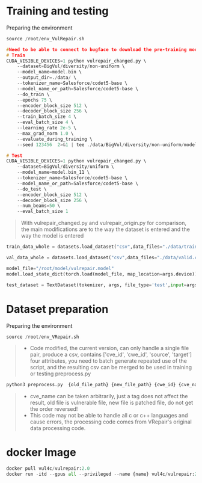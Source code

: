 # Training and testing
Preparing the environment
```python
source /root/env_VulRepair.sh
```
```c
#Need to be able to connect to bugface to download the pre-training model codet5, no please download in advance
# Train
CUDA_VISIBLE_DEVICES=1 python vulrepair_changed.py \
    --dataset=BigVul/diversity/non-uniform \
    --model_name=model.bin \
    --output_dir=./data/ \
    --tokenizer_name=Salesforce/codet5-base \
    --model_name_or_path=Salesforce/codet5-base \
    --do_train \
    --epochs 75 \
    --encoder_block_size 512 \
    --decoder_block_size 256 \
    --train_batch_size 4 \
    --eval_batch_size 4 \
    --learning_rate 2e-5 \
    --max_grad_norm 1.0 \
    --evaluate_during_training \
    --seed 123456  2>&1 | tee ./data/BigVul/diversity/non-uniform/model/train.log

# Test
CUDA_VISIBLE_DEVICES=1 python vulrepair_changed.py \
    --dataset=BigVul/diversity/uniform \
    --model_name=model.bin_11 \
    --tokenizer_name=Salesforce/codet5-base \
    --model_name_or_path=Salesforce/codet5-base \
    --do_test \
    --encoder_block_size 512 \
    --decoder_block_size 256 \
    --num_beams=50 \
    --eval_batch_size 1
```

> With vulrepair_changed.py and vulrepair_origin.py for comparison, the main modifications are to the way the dataset is entered and the way the model is entered

```python
train_data_whole = datasets.load_dataset("csv",data_files="./data/train.csv",split="train")

val_data_whole = datasets.load_dataset("csv",data_files="./data/valid.csv",split="train")

model_file="/root/model/vulrepair.model"
model.load_state_dict(torch.load(model_file, map_location=args.device))

test_dataset = TextDataset(tokenizer, args, file_type='test',input=args.inference_file)
```
# Dataset preparation
Preparing the environment
```python
source /root/env_VRepair.sh
```
> - Code modified, the current version, can only handle a single file pair, produce a csv, contains ['cve_id', 'cwe_id', 'source', 'target'] four attributes, you need to batch generate repeated use of the script, and the resulting csv can be merged to be used in training or testing
preprocess.py
```python
python3 preprocess.py  {old_file_path} {new_file_path} {cwe_id} {cve_name}
```
> - cve_name can be taken arbitrarily, just a tag does not affect the result, old file is vulnerable file, new file is patched file, do not get the order reversed!
> - This code may not be able to handle all c or c++ languages and cause errors, the processing code comes from VRepair's original data processing code.

# docker Image
```python
docker pull vul4c/vulrepair:2.0
docker run -itd --gpus all --privileged --name {name} vul4c/vulrepair:2.0 bash
```


